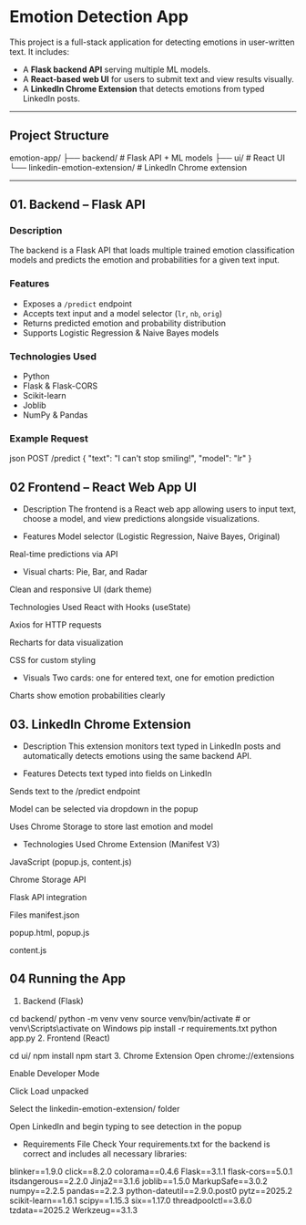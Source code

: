 # Emotion Detection App

This project is a full-stack application for detecting emotions in user-written text. It includes:

- A **Flask backend API** serving multiple ML models.
- A **React-based web UI** for users to submit text and view results visually.
- A **LinkedIn Chrome Extension** that detects emotions from typed LinkedIn posts.

---

##  Project Structure

emotion-app/
├── backend/ # Flask API + ML models
├── ui/ # React UI
└── linkedin-emotion-extension/ # LinkedIn Chrome extension

---

## 01. Backend – Flask API

### Description
The backend is a Flask API that loads multiple trained emotion classification models and predicts the emotion and probabilities for a given text input.

### Features
- Exposes a `/predict` endpoint
- Accepts text input and a model selector (`lr`, `nb`, `orig`)
- Returns predicted emotion and probability distribution
- Supports Logistic Regression & Naive Bayes models

### Technologies Used
- Python
- Flask & Flask-CORS
- Scikit-learn
- Joblib
- NumPy & Pandas

### Example Request
json
POST /predict
{
  "text": "I can't stop smiling!",
  "model": "lr"
}


## 02 Frontend – React Web App UI

- Description
The frontend is a React web app allowing users to input text, choose a model, and view predictions alongside visualizations.

- Features
Model selector (Logistic Regression, Naive Bayes, Original)

Real-time predictions via API

- Visual charts: Pie, Bar, and Radar

Clean and responsive UI (dark theme)

Technologies Used
React with Hooks (useState)

Axios for HTTP requests

Recharts for data visualization

CSS for custom styling

- Visuals
Two cards: one for entered text, one for emotion prediction

Charts show emotion probabilities clearly


## 03. LinkedIn Chrome Extension
- Description
This extension monitors text typed in LinkedIn posts and automatically detects emotions using the same backend API.

- Features
Detects text typed into <contenteditable> fields on LinkedIn

Sends text to the /predict endpoint

Model can be selected via dropdown in the popup

Uses Chrome Storage to store last emotion and model

- Technologies Used
Chrome Extension (Manifest V3)

JavaScript (popup.js, content.js)

Chrome Storage API

Flask API integration

Files
manifest.json

popup.html, popup.js

content.js


## 04 Running the App
1. Backend (Flask)

cd backend/
python -m venv venv
source venv/bin/activate  # or venv\Scripts\activate on Windows
pip install -r requirements.txt
python app.py
2. Frontend (React)

cd ui/
npm install
npm start
3. Chrome Extension
Open chrome://extensions

Enable Developer Mode

Click Load unpacked

Select the linkedin-emotion-extension/ folder

Open LinkedIn and begin typing to see detection in the popup

- Requirements File Check
Your requirements.txt for the backend is correct and includes all necessary libraries:



blinker==1.9.0
click==8.2.0
colorama==0.4.6
Flask==3.1.1
flask-cors==5.0.1
itsdangerous==2.2.0
Jinja2==3.1.6
joblib==1.5.0
MarkupSafe==3.0.2
numpy==2.2.5
pandas==2.2.3
python-dateutil==2.9.0.post0
pytz==2025.2
scikit-learn==1.6.1
scipy==1.15.3
six==1.17.0
threadpoolctl==3.6.0
tzdata==2025.2
Werkzeug==3.1.3
